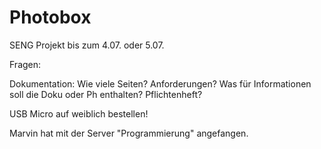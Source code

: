 # Photobox
SENG Projekt bis zum 4.07. oder 5.07.

Fragen:

Dokumentation:  Wie viele Seiten?
                Anforderungen?
                Was für Informationen soll die Doku oder Ph enthalten?
Pflichtenheft?

USB Micro auf weiblich bestellen!

Marvin hat mit der Server "Programmierung" angefangen.

